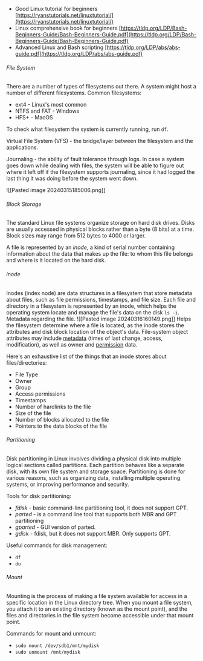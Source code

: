 - Good Linux tutorial for beginners [https://ryanstutorials.net/linuxtutorial/](https://ryanstutorials.net/linuxtutorial/)
- Linux comprehensive book for beginners [https://tldp.org/LDP/Bash-Beginners-Guide/Bash-Beginners-Guide.pdf](https://tldp.org/LDP/Bash-Beginners-Guide/Bash-Beginners-Guide.pdf)
- Advanced Linux and Bash scripting [https://tldp.org/LDP/abs/abs-guide.pdf](https://tldp.org/LDP/abs/abs-guide.pdf)

###### File System
There are a number of types of filesystems out there. A system might host a number of different filesystems.
Common filesystems:
- ext4 - Linux's most common
- NTFS and FAT - Windows
- HFS+ - MacOS

To check what filesystem the system is currently running, run `df`.

Virtual File System (VFS) - the bridge/layer between the filesystem and the applications.

Journaling - the ability of fault tolerance through logs. In case a system goes down while dealing with files, the system will be able to figure out where it left off if the filesystem supports journaling, since it had logged the last thing it was doing before the system went down. 

![[Pasted image 20240315185006.png]]

###### Block Storage
The standard Linux file systems organize storage on hard disk drives. 
Disks are usually accessed in physical blocks rather than a byte (8 bits) at a time. Block sizes may range from 512 bytes to 4000 or larger.

A file is represented by an *inode*, a kind of serial number containing information about the data that makes up the file: to whom this file belongs and where is it located on the hard disk.

###### inode
Inodes (index node) are data structures in a filesystem that store metadata about files, such as file permissions, timestamps, and file size. 
Each file and directory in a filesystem is represented by an inode, which helps the operating system locate and manage the file's data on the disk `ls -i`. 
Metadata regarding the file. 
![[Pasted image 20240316160149.png]]
Helps the filesystem determine where a file is located, as the inode stores the attributes and disk block location of the object's data.
File-system object attributes may include [metadata](https://en.wikipedia.org/wiki/Metadata "Metadata") (times of last change, access, modification), as well as owner and [permission](https://en.wikipedia.org/wiki/File_system_permissions "File system permissions") data.

Here's an exhaustive list of the things that an inode stores about files/directories:
- File Type
- Owner
- Group
- Access permissions
- Timestamps
- Number of hardlinks to the file 
- Size of the file
- Number of blocks allocated to the file
- Pointers to the data blocks of the file

###### Partitioning
Disk partitioning in Linux involves dividing a physical disk into multiple logical sections called partitions. 
Each partition behaves like a separate disk, with its own file system and storage space.
Partitioning is done for various reasons, such as organizing data, installing multiple operating systems, or improving performance and security.

Tools for disk partitioning:
- *fdisk* - basic command-line partitioning tool, it does not support GPT.
- *parted* - is a command line tool that supports both MBR and GPT partitioning
- *gparted* - GUI version of parted.
- *gdisk* - fdisk, but it does not support MBR. Only supports GPT.

Useful commands for disk management:
- `df`
- `du`

###### Mount
Mounting is the process of making a file system available for access in a specific location in the Linux directory tree. 
When you mount a file system, you attach it to an existing directory (known as the mount point), and the files and directories in the file system become accessible under that mount point. 

Commands for mount and unmount:
- `sudo mount /dev/sdb1/mnt/mydisk`
- `sudo unmount /mnt/mydisk`
